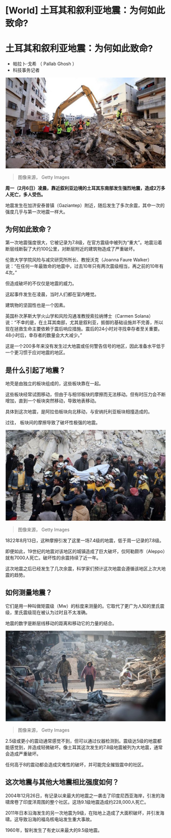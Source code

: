 # [World] 土耳其和叙利亚地震：为何如此致命?

#  土耳其和叙利亚地震：为何如此致命?

  * 帕拉卜·戈希 （ Pallab Ghosh ） 
  * 科技事务记者 


![土耳其](_128600213_gettyimages-1247009488.jpg)

> 图像来源，  Getty Images

**周一（2月6日）凌晨，靠近叙利亚边境的土耳其东南部发生强烈地震，造成2万多人死亡，多人受伤。**

地震发生在加济安泰普镇（Gaziantep）附近，随后发生了多次余震，其中一次的强度几乎与第一次地震一样大。

##  为何如此致命？

第一次地震强度很大，它被记录为7.8级，在官方震级中被列为“重大”。地震沿着断层线断裂了大约100公里，对断层附近的建筑物造成了严重破坏。

伦敦大学学院风险与减灾研究所所长、教授沃克（Joanna Faure Walker）说：“在任何一年最致命的地震中，过去10年只有两次震级相当，再之前的10年有4次。”

但造成破坏的不仅仅是地震的威力。

这起事件发生在凌晨，当时人们都在室内睡觉。

建筑物的坚固性也是一个因素。

英国朴次茅斯大学火山学和风险沟通准教授索拉纳博士（Carmen Solana）说：“不幸的是，在土耳其南部，尤其是叙利亚，抵御的基础设施并不完善，所以现在拯救生命主要依赖于震后响应措施。震后的24小时对寻找幸存者至关重要。48小时后，幸存者的数量会大大减少。”

这是一个200多年来没有发生过大地震或任何警告信号的地区，因此准备水平低于一个更习惯于应对地震的地区。

##  是什么引起了地震？

地壳是由独立的板块组成的，这些板块靠在一起。

这些板块经常试图移动，但由于与相邻板块的摩擦而无法移动。但有时压力会不断增加，直到一个板块突然移动，导致地表移动。

具体到这次地震，是阿拉伯板块向北移动，与安纳托利亚板块相撞造成的。

过往， 板块间的摩擦导致了破坏性极强的地震。

![土耳其](_128600215_gettyimages-1247010220.jpg)

> 图像来源，  Getty Images

1822年8月13日，这种摩擦引发了这里一场7.4级的地震，低于周一记录的7.8级。

即便如此，19世纪的地震对该地区的城镇造成了巨大破坏，仅阿勒颇市（Aleppo）就有7000人死亡。破坏性的余震持续了近一年。

这次地震之后已经发生了几次余震，科学家们预计这次地震会遵循该地区上次大地震的趋势。

##  如何测量地震？

它们是用一种叫做矩震级（Mw）的标度来测量的。它取代了更广为人知的里氏震级，里氏震级现在被认为过时且不太准确。

地震的数字是断层线移动的距离和移动它的力量的结合。

![土耳其](_128600217_gettyimages-1464936236.jpg)

> 图像来源，  Getty Images

2.5级或更小的震动通常感觉不到，但可以通过仪器检测到。震级达5级的地震都能感觉到，并造成轻微破坏。像土耳其这次发生的7.8级地震被列为大地震，通常会造成严重破坏。

任何高于8的震动都会造成灾难性的破坏，并可能完全摧毁震中的社区。

##  这次地震与其他大地震相比强度如何？

2004年12月26日，有记录以来最大的地震之一袭击了印度尼西亚海岸，引发的海啸席卷了印度洋周围的整个社区。这场9.1级地震造成约228,000人死亡。

2011年日本沿海发生的另一次地震为9级，在陆地上造成了大面积破坏，并引发海啸。这导致沿海的福岛核电站发生重大事故。

1960年，智利发生了有史以来最大的9.5级地震。


